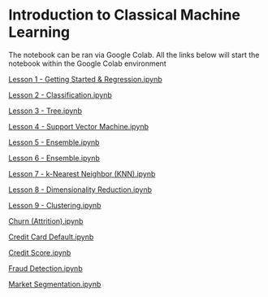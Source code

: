 # Introduction to Classical Machine Learning

The notebook can be ran via Google Colab. All the links below will start the notebook within the Google Colab environment

[Lesson 1 - Getting Started & Regression.ipynb](https://colab.research.google.com/github/anthonyng2/intro_ml_finance/blob/master/Lesson%201%20-%20Getting%20Started%20%26%20Regression.ipynb#scrollTo=M2jPNq45zcDp)

[Lesson 2 - Classification.ipynb](https://colab.research.google.com/github/anthonyng2/intro_ml_finance/blob/master/Lesson%202%20-%20Classification.ipynb)

[Lesson 3 - Tree.ipynb](https://colab.research.google.com/github/anthonyng2/intro_ml_finance/blob/master/Lesson%203%20-%20Tree.ipynb)

[Lesson 4 - Support Vector Machine.ipynb](https://colab.research.google.com/github/anthonyng2/intro_ml_finance/blob/master/Lesson%204%20-%20Support%20Vector%20Machine.ipynb)

[Lesson 5 - Ensemble.ipynb](https://colab.research.google.com/github/anthonyng2/intro_ml_finance/blob/master/Lesson%205%20-%20Ensemble.ipynb)

[Lesson 6 - Ensemble.ipynb](https://colab.research.google.com/github/anthonyng2/intro_ml_finance/blob/master/Lesson%206%20-%20Ensemble.ipynb)

[Lesson 7 - k-Nearest Neighbor (KNN).ipynb](https://colab.research.google.com/github/anthonyng2/intro_ml_finance/blob/master/Lesson%207%20-%20k-Nearest%20Neighbor%20(KNN).ipynb)

[Lesson 8 - Dimensionality Reduction.ipynb](https://colab.research.google.com/github/anthonyng2/intro_ml_finance/blob/master/Lesson%208%20-%20Dimensionality%20Reduction.ipynb)

[Lesson 9 - Clustering.ipynb](https://colab.research.google.com/github/anthonyng2/intro_ml_finance/blob/master/Lesson%209%20-%20Clustering.ipynb)

[Churn (Attrition).ipynb](https://colab.research.google.com/github/anthonyng2/intro_ml_finance/blob/master/Churn%20(Attrition).ipynb)

[Credit Card Default.ipynb](https://colab.research.google.com/github/anthonyng2/intro_ml_finance/blob/master/Credit%20Card%20Default.ipynb)

[Credit Score.ipynb](https://colab.research.google.com/github/anthonyng2/intro_ml_finance/blob/master/Credit%20Score.ipynb)

[Fraud Detection.ipynb](https://colab.research.google.com/github/anthonyng2/intro_ml_finance/blob/master/Fraud%20Detection.ipynb)

[Market Segmentation.ipynb](https://colab.research.google.com/github/anthonyng2/intro_ml_finance/blob/master/Market%20Segmentation.ipynb)
